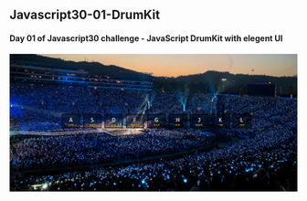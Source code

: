 ## Javascript30-01-DrumKit 
#### Day 01 of Javascript30 challenge - JavaScript DrumKit with elegent UI

![](./ScreenshotImage.png)